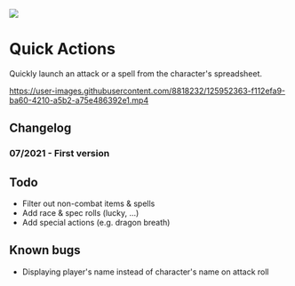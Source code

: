 

![](https://img.shields.io/badge/Foundry-v0.8.8-informational)
<!--- Downloads @ Latest Badge -->
<!--- replace <user>/<repo> with your username/repository -->
<!--- ![Latest Release Download Count](https://img.shields.io/github/downloads/<user>/<repo>/latest/module.zip) -->

<!--- Forge Bazaar Install % Badge -->
<!--- replace <your-module-name> with the `name` in your manifest -->
<!--- ![Forge Installs](https://img.shields.io/badge/dynamic/json?label=Forge%20Installs&query=package.installs&suffix=%25&url=https%3A%2F%2Fforge-vtt.com%2Fapi%2Fbazaar%2Fpackage%2F<your-module-name>&colorB=4aa94a) -->


# Quick Actions

Quickly launch an attack or a spell from the character's spreadsheet.



https://user-images.githubusercontent.com/8818232/125952363-f112efa9-ba60-4210-a5b2-a75e486392e1.mp4



## Changelog

### 07/2021 - First version

## Todo

* Filter out non-combat items & spells
* Add race & spec rolls (lucky, ...)
* Add special actions (e.g. dragon breath)

## Known bugs

* Displaying player's name instead of character's name on attack roll
